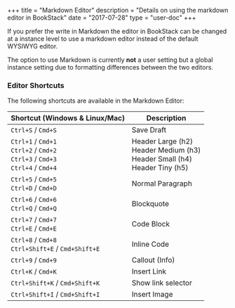+++
title = "Markdown Editor"
description = "Details on using the markdown editor in BookStack"
date = "2017-07-28"
type = "user-doc"
+++

If you prefer the write in Markdown the editor in BookStack can be changed at a instance level
to use a markdown editor instead of the default WYSIWYG editor.

The option to use Markdown is currently **not** a user setting but a global instance setting
due to formatting differences between the two editors.

### Editor Shortcuts

The following shortcuts are available in the Markdown Editor:

<table>
  <thead>
    <tr>
      <th>Shortcut (Windows &amp; Linux/Mac)</th>
      <th>Description</th>
    </tr>
  </thead>
  <tbody>
    <tr>
      <td><code>Ctrl+S</code> / <code>Cmd+S</code></td>
      <td>Save Draft</td>
    </tr>
    <tr>
      <td>
        <code>Ctrl+1</code> / <code>Cmd+1</code> <br>
        <code>Ctrl+2</code> / <code>Cmd+2</code> <br>
        <code>Ctrl+3</code> / <code>Cmd+3</code> <br>
        <code>Ctrl+4</code> / <code>Cmd+4</code>
      </td>
      <td>
        Header Large (h2)<br>
        Header Medium (h3)<br>
        Header Small (h4)<br>
        Header Tiny (h5)
      </td>
    </tr>
    <tr>
      <td><code>Ctrl+5</code> / <code>Cmd+5</code><br><code>Ctrl+D</code> / <code>Cmd+D</code></td>
      <td>Normal Paragraph</td>
    </tr>
    <tr>
      <td><code>Ctrl+6</code> / <code>Cmd+6</code><br><code>Ctrl+Q</code> / <code>Cmd+Q</code></td>
      <td>Blockquote</td>
    </tr>
    <tr>
      <td><code>Ctrl+7</code> / <code>Cmd+7</code><br><code>Ctrl+E</code> / <code>Cmd+E</code></td>
      <td>Code Block</td>
    </tr>
    <tr>
      <td><code>Ctrl+8</code> / <code>Cmd+8</code><br><code>Ctrl+Shift+E</code> / <code>Cmd+Shift+E</code></td>
      <td>Inline Code</td>
    </tr>
    <tr>
      <td><code>Ctrl+9</code> / <code>Cmd+9</code></td>
      <td>Callout (Info)</td>
    </tr>
    <tr>
      <td><code>Ctrl+K</code> / <code>Cmd+K</code></td>
      <td>Insert Link</td>
    </tr>
    <tr>
      <td><code>Ctrl+Shift+K</code> / <code>Cmd+Shift+K</code></td>
      <td>Show link selector</td>
    </tr>
    <tr>
      <td><code>Ctrl+Shift+I</code> / <code>Cmd+Shift+I</code></td>
      <td>Insert Image</td>
    </tr>
  </tbody>
</table>
